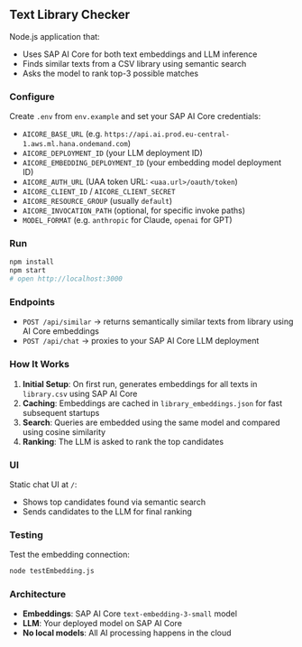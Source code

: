 ## Text Library Checker

Node.js application that:
- Uses SAP AI Core for both text embeddings and LLM inference
- Finds similar texts from a CSV library using semantic search
- Asks the model to rank top-3 possible matches

### Configure
Create `.env` from `env.example` and set your SAP AI Core credentials:
- `AICORE_BASE_URL` (e.g. `https://api.ai.prod.eu-central-1.aws.ml.hana.ondemand.com`)
- `AICORE_DEPLOYMENT_ID` (your LLM deployment ID)
- `AICORE_EMBEDDING_DEPLOYMENT_ID` (your embedding model deployment ID)
- `AICORE_AUTH_URL` (UAA token URL: `<uaa.url>/oauth/token`)
- `AICORE_CLIENT_ID` / `AICORE_CLIENT_SECRET`
- `AICORE_RESOURCE_GROUP` (usually `default`)
- `AICORE_INVOCATION_PATH` (optional, for specific invoke paths)
- `MODEL_FORMAT` (e.g. `anthropic` for Claude, `openai` for GPT)

### Run
```bash
npm install
npm start
# open http://localhost:3000
```

### Endpoints
- `POST /api/similar` → returns semantically similar texts from library using AI Core embeddings
- `POST /api/chat` → proxies to your SAP AI Core LLM deployment

### How It Works
1. **Initial Setup**: On first run, generates embeddings for all texts in `library.csv` using SAP AI Core
2. **Caching**: Embeddings are cached in `library_embeddings.json` for fast subsequent startups
3. **Search**: Queries are embedded using the same model and compared using cosine similarity
4. **Ranking**: The LLM is asked to rank the top candidates

### UI
Static chat UI at `/`:
- Shows top candidates found via semantic search
- Sends candidates to the LLM for final ranking

### Testing
Test the embedding connection:
```bash
node testEmbedding.js
```

### Architecture
- **Embeddings**: SAP AI Core `text-embedding-3-small` model
- **LLM**: Your deployed model on SAP AI Core
- **No local models**: All AI processing happens in the cloud

